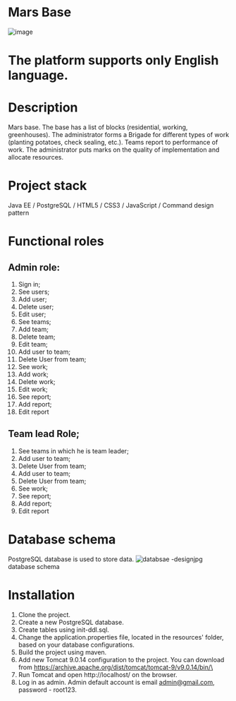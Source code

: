 # Mars Base
![image](https://user-images.githubusercontent.com/101856957/207853845-260335e7-dc1b-483d-8226-8e811af67c85.png)
# The platform supports only English language.

# Description

Mars base. The base has a list of blocks (residential, working, greenhouses).
The administrator forms a Brigade for different types of work (planting
potatoes, check sealing, etc.). Teams report to
performance of work. The administrator puts marks on the quality of implementation
and allocate resources.

# Project stack
 Java EE / PostgreSQL / HTML5 / CSS3 / JavaScript / Command design pattern

# Functional roles
## Admin role:
1. Sign in;
2. See users;
3. Add user;
4. Delete user;
5. Edit user;
6. See teams;
7. Add team;
8. Delete team;
9. Edit team;
10. Add user to team;
11. Delete User from team;
12. See work;
13. Add work;
14. Delete work;
15. Edit work;
16. See report;
17. Add report;
18. Edit report


## Team lead Role;
1. See teams in which he is team leader;
2. Add user to team;
3. Delete User from team;
4. Add user to team;
5. Delete User from team;
6. See work;
7. See report;
8. Add report;
9. Edit report


# Database schema

PostgreSQL database is used to store data.
![databsae -designjpg](https://user-images.githubusercontent.com/101856957/207848904-cdbf7eb5-f21b-47f5-b77e-e1778f635d99.jpg)
                                              database schema


# Installation
1. Clone the project.
2. Create a new PostgreSQL database.
3. Create tables using init-ddl.sql.
4. Change the application.properties file, located in the resources' folder, based on your database configurations.
5. Build the project using maven.
6. Add new Tomcat 9.0.14 configuration to the project. You can download from https://archive.apache.org/dist/tomcat/tomcat-9/v9.0.14/bin/\
7. Run Tomcat and open http://localhost/ on the browser.
8. Log in as admin. Admin default account is email admin@gmail.com, password - root123.
 
 
